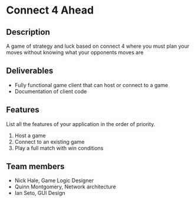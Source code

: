 # Connect 4 Ahead

## Description

A game of strategy and luck based on connect 4 where you must plan your moves without knowing what your opponents moves are

## Deliverables

- Fully functional game client that can host or connect to a game
- Documentation of client code

## Features 
List all the features of your application in the order of priority.
1. Host a game
2. Connect to an existing game
3. Play a full match with win conditions

## Team members

* Nick Hale, Game Logic Designer
* Quinn Montgomery, Network architecture
* Ian Seto, GUI Design

